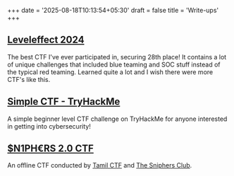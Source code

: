 +++
date = '2025-08-18T10:13:54+05:30'
draft = false
title = 'Write-ups'
+++

## [Leveleffect 2024](https://github.com/quixel200/Leveleffect-2024-CTF-Writeups)

The best CTF I've ever participated in, securing 28th place! It contains a lot of unique challenges that included blue teaming and SOC stuff instead of the typical red teaming. Learned quite a lot and I wish there were more CTF's like this.

## [Simple CTF - TryHackMe](/writeups/simplectf)

A simple beginner level CTF challenge on TryHackMe for anyone interested in getting into cybersecurity!

## [$N1PH€RS 2.0 CTF](/writeups/sniphers)

An offline CTF conducted by [Tamil CTF](https://www.tamilctf.com/) and [The Sniphers Club](https://www.linkedin.com/company/sniphers-club/).
